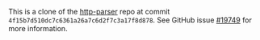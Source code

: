 This is a clone of the [http-parser](https://github.com/nodejs/http-parser)
repo at commit `4f15b7d510dc7c6361a26a7c6d2f7c3a17f8d878`. See GitHub issue
[#19749](https://github.com/envoyproxy/envoy/issues/19749) for more
information.

